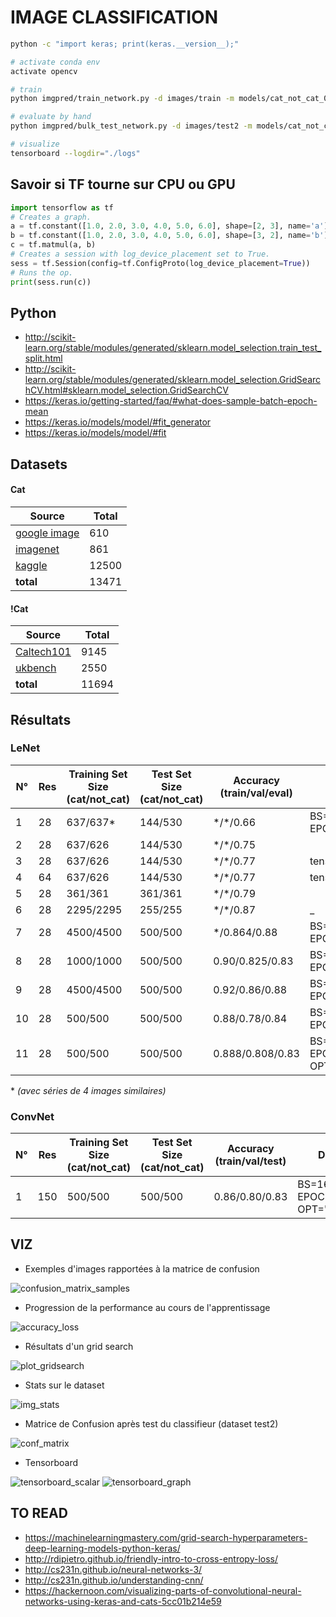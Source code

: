 # IMAGE CLASSIFICATION

```sh
python -c "import keras; print(keras.__version__);"

# activate conda env
activate opencv

# train
python imgpred/train_network.py -d images/train -m models/cat_not_cat_04.model -p reporting/plot_04.png -w 64

# evaluate by hand
python imgpred/bulk_test_network.py -d images/test2 -m models/cat_not_cat_04.model -w 64

# visualize
tensorboard --logdir="./logs"
```

## Savoir si TF tourne sur CPU ou GPU
```py
import tensorflow as tf
# Creates a graph.
a = tf.constant([1.0, 2.0, 3.0, 4.0, 5.0, 6.0], shape=[2, 3], name='a')
b = tf.constant([1.0, 2.0, 3.0, 4.0, 5.0, 6.0], shape=[3, 2], name='b')
c = tf.matmul(a, b)
# Creates a session with log_device_placement set to True.
sess = tf.Session(config=tf.ConfigProto(log_device_placement=True))
# Runs the op.
print(sess.run(c))
```

## Python
* http://scikit-learn.org/stable/modules/generated/sklearn.model_selection.train_test_split.html
* http://scikit-learn.org/stable/modules/generated/sklearn.model_selection.GridSearchCV.html#sklearn.model_selection.GridSearchCV
* https://keras.io/getting-started/faq/#what-does-sample-batch-epoch-mean
* https://keras.io/models/model/#fit_generator
* https://keras.io/models/model/#fit

## Datasets

#### Cat

| Source | Total |
| --------------| -----------|
| [google image](https://www.google.com/search?q=cat&source=lnms&tbm=isch&sa=X&ved=0ahUKEwi8oKaNw5jYAhWG8RQKHVfoD7kQ_AUICigB&biw=1920&bih=968) | 610 |
| [imagenet](https://www.image-net.org/synset?wnid=n02121620) | 861 |
| [kaggle](https://www.kaggle.com/c/dogs-vs-cats/data) | 12500 |
| **total** | 13471 |

#### !Cat

| Source | Total |
| --------------| -----------|
| [Caltech101](http://www.vision.caltech.edu/Image_Datasets/Caltech101/) | 9145 |
| [ukbench](https://archive.org/details/ukbench) | 2550 |
| **total** | 11694 |

## Résultats

### LeNet

| N°| Res | Training Set Size (cat/not_cat) | Test Set Size (cat/not_cat) | Accuracy (train/val/eval) | Divers |
| --| ----| ------------------| --------------| ---------| -------|
| 1 | 28 | 637/637* | 144/530| \*/\*/0.66 | BS=25 EPOCHS=32 |
| 2 | 28 | 637/626 | 144/530 | \*/\*/0.75 ||
| 3 | 28 | 637/626 | 144/530 | \*/\*/0.77 | tensorflow gpu |
| 4 | 64 | 637/626 | 144/530| \*/\*/0.77 | tensorflow gpu |
| 5 | 28 | 361/361 | 361/361| \*/\*/0.79 ||
| 6 | 28 | 2295/2295 | 255/255 | \*/\*/0.87 |_|
| 7 | 28 | 4500/4500 | 500/500 | \*/0.864/0.88 | BS=25 EPOCHS=32 |
| 8 | 28 | 1000/1000 | 500/500 | 0.90/0.825/0.83 | BS=50 EPOCHS=80 |
| 9 | 28 | 4500/4500 | 500/500 | 0.92/0.86/0.88 | BS=50 EPOCHS=80 |
| 10 | 28 | 500/500 | 500/500 | 0.88/0.78/0.84 | BS=50 EPOCHS=80 |
| 11 | 28 | 500/500 | 500/500 | 0.888/0.808/0.83 | BS=50 EPOCHS=80 OPT='rmsprop' |

\* *(avec séries de 4 images similaires)*

### ConvNet

| N°| Res | Training Set Size (cat/not_cat) | Test Set Size (cat/not_cat) | Accuracy (train/val/test) | Divers |
| --| ----| ------------------| --------------| ---------| -------|
| 1 | 150 | 500/500 | 500/500 | 0.86/0.80/0.83 | BS=16 EPOCHS=50 OPT='rmsprop' |

## VIZ
* Exemples d'images rapportées à la matrice de confusion

![confusion_matrix_samples](./data/viz/conf_matrix_samples.png)

* Progression de la performance au cours de l'apprentissage

![accuracy_loss](./data/viz/plot_05.png)

* Résultats d'un grid search

![plot_gridsearch](./data/viz/plot_gridsearch.png)

* Stats sur le dataset

![img_stats](./data/viz/img_repartition.png)

* Matrice de Confusion après test du classifieur (dataset test2)

![conf_matrix](./data/viz/conf_matrix.png)

* Tensorboard

![tensorboard_scalar](./data/viz/tensorboard_scalar_.png)
![tensorboard_graph](./data/viz/tensorboard_graph_.png)

## TO READ

* https://machinelearningmastery.com/grid-search-hyperparameters-deep-learning-models-python-keras/
* http://rdipietro.github.io/friendly-intro-to-cross-entropy-loss/
* http://cs231n.github.io/neural-networks-3/
* http://cs231n.github.io/understanding-cnn/
* https://hackernoon.com/visualizing-parts-of-convolutional-neural-networks-using-keras-and-cats-5cc01b214e59
